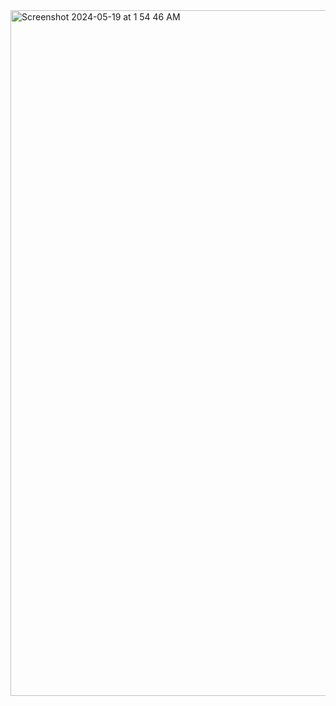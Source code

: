 
<img width="1097" alt="Screenshot 2024-05-19 at 1 54 46 AM" src="https://github.com/sainishanth17/NYC-Drug-Abuse-Incidence-Prediction/assets/107995995/fb8f19e5-2502-4ea3-b1d2-e7f110605fcc">
